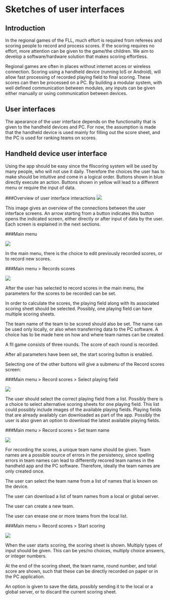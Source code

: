 Sketches of user interfaces
========================

Introduction
------------
In the regional games of the FLL, much effort is required from referees and scoring people to record and process scores.
If the scoring requires no effort, more attention can be given to the game/the children.
We aim to develop a software/hardware solution that makes scoring effortless.

Regional games are often in places without internet acces or wireless connection.
Scoring using a handheld device (running IoS or Android), 
will allow fast processing of recorded playing field to final scoring.
These scores can then be processed on a PC.
By building a modular system, with well defined communication between modules, 
any inputs can be given either manually or using communication between devices.

User interfaces
------------------
The apearance of the user interface depends on the functionality that is given to the handheld devices and PC.
For now, the assumption is made that the handheld device is used mainly for filling out the score sheet, 
and the PC is used for ranking teams on scores.

Handheld device user interface
------------------------------
Using the app should be easy since the fllscoring system will be used by many people, who will not use it daily.
Therefore the choices the user has to make should be intuitive and come in a logical order.
Buttons shown in blue directly execute an action. Buttons shown in yellow will lead to a different 
menu or require the input of data.

###Overview of user interface interactions
![](http://www.esrac.ele.tue.nl/~koen/images_handheld/total.png)

This image gives an overview of the connections between the user interface screens.
An arrow starting from a button indicates this button opens the indicated screen, either directly or after input of data by the user.
Each screen is explained in the next sections.

###Main menu

![](http://www.esrac.ele.tue.nl/~koen/images_handheld/main_menu.png)

In the main menu, there is the choice to edit previously recorded scores, or to record new scores.


###Main menu > Records scores

![](http://www.esrac.ele.tue.nl/~koen/images_handheld/record_scores.png)

After the user has selected to record scores in the main menu, the parameters for the scores to be recorded can be set.

In order to calculate the scores, the playing field along with its associated scoring sheet should be selected.
Possibly, one playing field can have multiple scoring sheets.

The team name of the team to be scored should also be set. The name can be used only locally, or also when transferring data to the PC software. A choice has to be made here on how and where team names can be created.

A fll game consists of three rounds. The score of each round is recorded.

After all parameters have been set, the start scoring button is enabled. 

Selecting one of the other buttons will give a submenu of the Record scores screen:

###Main menu > Record scores > Select playing field

![](http://www.esrac.ele.tue.nl/~koen/images_handheld/select_playing_field.png)

The user should select the correct playing field from a list.
Possibly there is a choice to select alternative scoring sheets for one playing field.
This list could possibly include images of the available playing fields.
Playing fields that are already availably can downloaded as part of the app.
Possibly the user is also given an option to download the latest available playing fields.

###Main menu > Record scores > Set team name

![](http://www.esrac.ele.tue.nl/~koen/images_handheld/set_team_name.png)

For recording the scores, a unique team name should be given. Team names are a possible source of errors in 
the persistency, since spelling errors in team names can lead to differently recored team names in the handheld app and the PC software. Therefore, ideally the team names are only created once. 

The user can select the team name from a list of names that is known on the device.

The user can download a list of team names from a local or global server.

The user can create a new team.

The user can erease one or more teams from the local list.

###Main menu > Record scores > Start scoring

![](http://www.esrac.ele.tue.nl/~koen/images_handheld/set_team_name.png)

When the user starts scoring, the scoring sheet is shown.
Multiply types of input should be given.
This can be yes/no choices, multiply choice answers, or integer numbers.

At the end of the scoring sheet, the team name, round number, and total score are shown, such that these can 
be directly recorded on paper or in the PC application. 

An option is given to save the data, possibly sending it to the local or a global server, or to discard the current scoring sheet.







